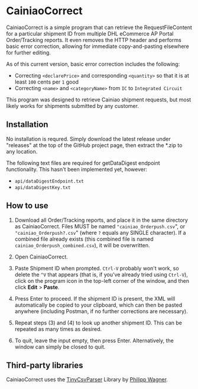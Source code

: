 # CainiaoCorrect #

CainiaoCorrect is a simple program that can retrieve the RequestFileContent for a particular shipment ID from multiple DHL eCommerce AP Portal Order/Tracking reports. It even removes the HTTP header and performs basic error correction, allowing for immediate copy-and-pasting elsewhere for further editing.

As of this current version, basic error correction includes the following:
 * Correcting `<declarePrice>` and corresponding `<quantity>` so that it is at least `100` cents per `1` good
 * Correcting `<name>` and `<categoryName>` from `IC` to `Integrated Circuit`

This program was designed to retrieve Cainiao shipment requests, but most likely works for shipments submitted by any customer.

## Installation ##

No installation is requred. Simply download the latest release under "releases" at the top of the GitHub project page, then extract the *.zip to any location.

The following text files are required for getDataDigest endpoint functionality. This hasn't been implemented yet, however:
 * `api/dataDigestEndpoint.txt`
 * `api/dataDigestKey.txt`

## How to use ##

1. Download all Order/Tracking reports, and place it in the same directory as CainiaoCorrect. Files MUST be named `"cainiao_Orderpush.csv`", or `"cainiao_Orderpush?.csv`" (where `?` equals any SINGLE character). If a combined file already exists (this combined file is named `cainiao_Orderpush_combined.csv`), it will be overwritten.

2. Open CainiaoCorrect.

3. Paste Shipment ID when prompted. `Ctrl-V` probably won't work, so delete the `^V` that appears (that is, if you've already tried using `Ctrl-V`), click on the program icon in the top-left corner of the window, and then click **Edit** > **Paste**.

4. Press Enter to proceed. If the shipment ID is present, the XML will automatically be copied to your clipboard, which can then be pasted anywhere (including Postman, if no further corrections are necessary). 

5. Repeat steps (3) and (4) to look up another shipment ID. This can be repeated as many times as desired.

6. To quit, leave the input empty, then press Enter. Alternatively, the window can simply be closed to quit.


## Third-party libraries ##

CainiaoCorrect uses the [TinyCsvParser](https://github.com/bytefish/TinyCsvParser) Library by [Philipp Wagner](http://www.bytefish.de).